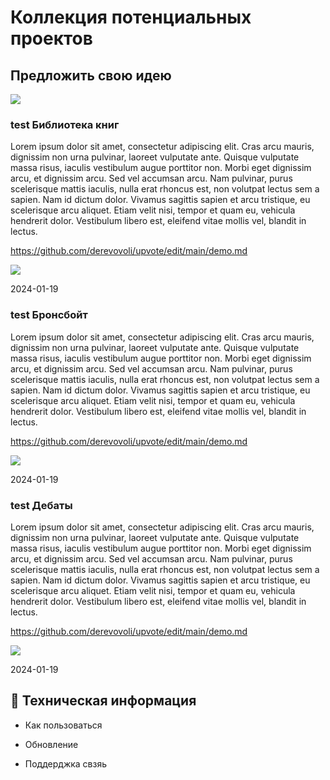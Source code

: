 
# Коллекция потенциальных проектов

## Предложить свою идею

[![][ilogo1234560]][ilink1234560]

[ilink1234560]: https://t.me/upvote_derevovoli_bot
[ilogo1234560]: https://img.shields.io/badge/%2B_%D0%9F%D1%80%D0%B5%D0%B4%D0%BB%D0%BE%D0%B6%D0%B8%D1%82%D1%8C_%D1%81%D0%B2%D0%BE%D1%8E_%D0%B8%D0%B4%D0%B5%D1%8E-brightgreen?style=for-the-badge&logo=Trustpilot&logoColor=white&label=Upvote&labelColor=%20%09limegreen&color=forestgreen

### test Библиотека книг

Lorem ipsum dolor sit amet, consectetur adipiscing elit. Cras arcu mauris, dignissim non urna pulvinar, laoreet vulputate ante. Quisque vulputate massa risus, iaculis vestibulum augue porttitor non. Morbi eget dignissim arcu, et dignissim arcu. Sed vel accumsan arcu. Nam pulvinar, purus scelerisque mattis iaculis, nulla erat rhoncus est, non volutpat lectus sem a sapien. Nam id dictum dolor. Vivamus sagittis sapien et arcu tristique, eu scelerisque arcu aliquet. Etiam velit nisi, tempor et quam eu, vehicula hendrerit dolor. Vestibulum libero est, eleifend vitae mollis vel, blandit in lectus. 

https://github.com/derevovoli/upvote/edit/main/demo.md

[![][ilogo1234567]][ilink1234567]

[ilink1234567]: https://t.me/upvote_derevovoli_bot
[ilogo1234567]: https://img.shields.io/badge/upvote-23-brightgreen?style=for-the-badge&logo=Trustpilot&logoColor=white&label=Upvote&labelColor=%20%09limegreen&color=forestgreen

2024-01-19


### test Бронсбойт

Lorem ipsum dolor sit amet, consectetur adipiscing elit. Cras arcu mauris, dignissim non urna pulvinar, laoreet vulputate ante. Quisque vulputate massa risus, iaculis vestibulum augue porttitor non. Morbi eget dignissim arcu, et dignissim arcu. Sed vel accumsan arcu. Nam pulvinar, purus scelerisque mattis iaculis, nulla erat rhoncus est, non volutpat lectus sem a sapien. Nam id dictum dolor. Vivamus sagittis sapien et arcu tristique, eu scelerisque arcu aliquet. Etiam velit nisi, tempor et quam eu, vehicula hendrerit dolor. Vestibulum libero est, eleifend vitae mollis vel, blandit in lectus. 

https://github.com/derevovoli/upvote/edit/main/demo.md

[![][ilogo1234568]][ilink1234568]

[ilink1234568]: https://t.me/upvote_derevovoli_bot
[ilogo1234568]: https://img.shields.io/badge/upvote-8-brightgreen?style=for-the-badge&logo=Trustpilot&logoColor=white&label=Upvote&labelColor=%20%09limegreen&color=forestgreen

2024-01-19


### test Дебаты

Lorem ipsum dolor sit amet, consectetur adipiscing elit. Cras arcu mauris, dignissim non urna pulvinar, laoreet vulputate ante. Quisque vulputate massa risus, iaculis vestibulum augue porttitor non. Morbi eget dignissim arcu, et dignissim arcu. Sed vel accumsan arcu. Nam pulvinar, purus scelerisque mattis iaculis, nulla erat rhoncus est, non volutpat lectus sem a sapien. Nam id dictum dolor. Vivamus sagittis sapien et arcu tristique, eu scelerisque arcu aliquet. Etiam velit nisi, tempor et quam eu, vehicula hendrerit dolor. Vestibulum libero est, eleifend vitae mollis vel, blandit in lectus. 

https://github.com/derevovoli/upvote/edit/main/demo.md

[![][ilogo1234569]][ilink1234569]

[ilink1234569]: https://t.me/upvote_derevovoli_bot
[ilogo1234569]: https://img.shields.io/badge/upvote-3-brightgreen?style=for-the-badge&logo=Trustpilot&logoColor=white&label=Upvote&labelColor=%20%09limegreen&color=forestgreen

2024-01-19

## 📌 Техническая информация

- Как пользоваться

- Обновление

- Поддерджка свзяь


